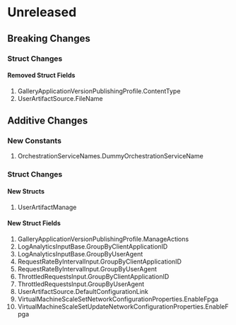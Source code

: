 # Unreleased

## Breaking Changes

### Struct Changes

#### Removed Struct Fields

1. GalleryApplicationVersionPublishingProfile.ContentType
1. UserArtifactSource.FileName

## Additive Changes

### New Constants

1. OrchestrationServiceNames.DummyOrchestrationServiceName

### Struct Changes

#### New Structs

1. UserArtifactManage

#### New Struct Fields

1. GalleryApplicationVersionPublishingProfile.ManageActions
1. LogAnalyticsInputBase.GroupByClientApplicationID
1. LogAnalyticsInputBase.GroupByUserAgent
1. RequestRateByIntervalInput.GroupByClientApplicationID
1. RequestRateByIntervalInput.GroupByUserAgent
1. ThrottledRequestsInput.GroupByClientApplicationID
1. ThrottledRequestsInput.GroupByUserAgent
1. UserArtifactSource.DefaultConfigurationLink
1. VirtualMachineScaleSetNetworkConfigurationProperties.EnableFpga
1. VirtualMachineScaleSetUpdateNetworkConfigurationProperties.EnableFpga
